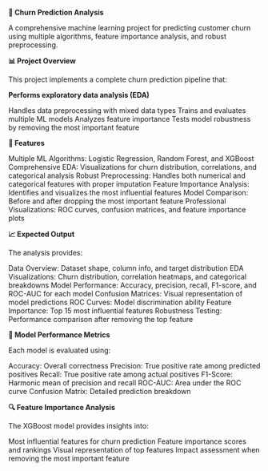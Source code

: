 **🔮 Churn Prediction Analysis**

A comprehensive machine learning project for predicting customer churn using multiple algorithms, feature importance analysis, and robust preprocessing.

**📊 Project Overview**

This project implements a complete churn prediction pipeline that:

**Performs exploratory data analysis (EDA)**

Handles data preprocessing with mixed data types
Trains and evaluates multiple ML models
Analyzes feature importance
Tests model robustness by removing the most important feature

**🚀 Features**

Multiple ML Algorithms: Logistic Regression, Random Forest, and XGBoost
Comprehensive EDA: Visualizations for churn distribution, correlations, and categorical analysis
Robust Preprocessing: Handles both numerical and categorical features with proper imputation
Feature Importance Analysis: Identifies and visualizes the most influential features
Model Comparison: Before and after dropping the most important feature
Professional Visualizations: ROC curves, confusion matrices, and feature importance plots


**📈 Expected Output**

The analysis provides:

Data Overview: Dataset shape, column info, and target distribution
EDA Visualizations: Churn distribution, correlation heatmaps, and categorical breakdowns
Model Performance: Accuracy, precision, recall, F1-score, and ROC-AUC for each model
Confusion Matrices: Visual representation of model predictions
ROC Curves: Model discrimination ability
Feature Importance: Top 15 most influential features
Robustness Testing: Performance comparison after removing the top feature

**🎯 Model Performance Metrics**

Each model is evaluated using:

Accuracy: Overall correctness
Precision: True positive rate among predicted positives
Recall: True positive rate among actual positives
F1-Score: Harmonic mean of precision and recall
ROC-AUC: Area under the ROC curve
Confusion Matrix: Detailed prediction breakdown

**🔍 Feature Importance Analysis**

The XGBoost model provides insights into:

Most influential features for churn prediction
Feature importance scores and rankings
Visual representation of top features
Impact assessment when removing the most important feature
